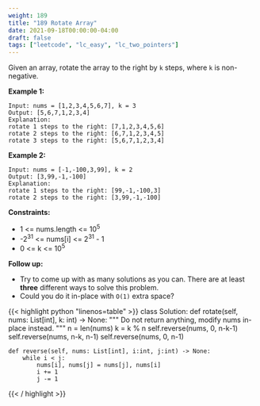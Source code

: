 ```yaml
---
weight: 189
title: "189 Rotate Array"
date: 2021-09-18T00:00:00-04:00
draft: false
tags: ["leetcode", "lc_easy", "lc_two_pointers"]
---
```


Given an array, rotate the array to the right by `k` steps, where `k` is non-negative.

**Example 1:**
```
Input: nums = [1,2,3,4,5,6,7], k = 3
Output: [5,6,7,1,2,3,4]
Explanation:
rotate 1 steps to the right: [7,1,2,3,4,5,6]
rotate 2 steps to the right: [6,7,1,2,3,4,5]
rotate 3 steps to the right: [5,6,7,1,2,3,4]
```

**Example 2:**
```
Input: nums = [-1,-100,3,99], k = 2
Output: [3,99,-1,-100]
Explanation: 
rotate 1 steps to the right: [99,-1,-100,3]
rotate 2 steps to the right: [3,99,-1,-100]
```

**Constraints:**
- 1 <= nums.length <= 10<sup>5</sup>
- -2<sup>31</sup> <= nums[i] <= 2<sup>31</sup> - 1
- 0 <= k <= 10<sup>5</sup>

**Follow up:**
- Try to come up with as many solutions as you can. There are at least **three** different ways to solve this problem.
- Could you do it in-place with `O(1)` extra space?

<div class="tabs"></div>
<div class="tab-content">
<div id="python" class="lang">
{{< highlight python "linenos=table" >}}
class Solution:
    def rotate(self, nums: List[int], k: int) -> None:
        """
        Do not return anything, modify nums in-place instead.
        """
        n = len(nums)
        k = k % n
        self.reverse(nums, 0, n-k-1)
        self.reverse(nums, n-k, n-1)
        self.reverse(nums, 0, n-1)

    def reverse(self, nums: List[int], i:int, j:int) -> None:
        while i < j:
            nums[i], nums[j] = nums[j], nums[i]
            i += 1
            j -= 1

{{< / highlight >}}
</div>
</div>
